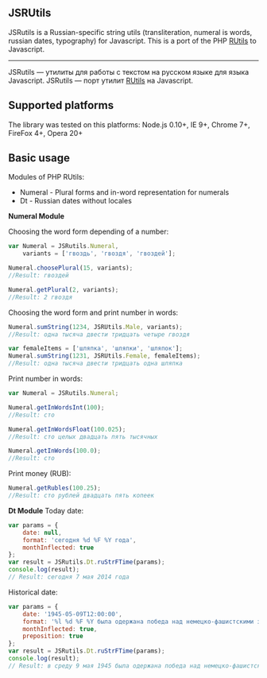 JSRUtils
----------

JSRutils is a Russian-specific string utils (transliteration, numeral is words, russian dates, typography) for Javascript.
This is a port of the PHP [RUtils](https://github.com/Andre-487/php_rutils) to Javascript.


----------

JSRutils — утилиты для работы c текстом на русском языке для языка Javascript.
JSRutils — порт утилит [RUtils](https://github.com/Andre-487/php_rutils) на Javascript.

Supported platforms
----------
The library was tested on this platforms: Node.js 0.10+, IE 9+, Chrome 7+, FireFox 4+, Opera 20+

Basic usage
-----------
Modules of PHP RUtils:
 - Numeral - Plural forms and in-word representation for numerals
 - Dt - Russian dates without locales

**Numeral Module**

Choosing the word form depending of a number:
```js
var Numeral = JSRutils.Numeral,
    variants = ['гвоздь', 'гвоздя', 'гвоздей'];

Numeral.choosePlural(15, variants);
//Result: гвоздей

Numeral.getPlural(2, variants);
//Result: 2 гвоздя
```

Choosing the word form and print number in words:
```js
Numeral.sumString(1234, JSRUtils.Male, variants);
//Result: одна тысяча двести тридцать четыре гвоздя

var femaleItems = ['шляпка', 'шляпки', 'шляпок'];
Numeral.sumString(1231, JSRUtils.Female, femaleItems);
//Result: одна тысяча двести тридцать одна шляпка
```

Print number in words:
```js
var Numeral = JSRutils.Numeral;

Numeral.getInWordsInt(100);
//Result: сто

Numeral.getInWordsFloat(100.025);
//Result: сто целых двадцать пять тысячных

Numeral.getInWords(100.0);
//Result: сто
```

Print money (RUB):
```js
Numeral.getRubles(100.25);
//Result: сто рублей двадцать пять копеек
```

**Dt Module**
Today date:
```js
var params = {
    date: null,
    format: 'сегодня %d %F %Y года',
    monthInflected: true
};
var result = JSRutils.Dt.ruStrFTime(params);
console.log(result);
// Result: сегодня 7 мая 2014 года
```

Historical date:
```js
var params = {
    date: '1945-05-09T12:00:00',
    format: '%l %d %F %Y была одержана победа над немецко-фашистскими захватчиками',
    monthInflected: true,
    preposition: true
};
var result = JSRutils.Dt.ruStrFTime(params);
console.log(result);
// Result: в среду 9 мая 1945 была одержана победа над немецко-фашистскими захватчиками
```
